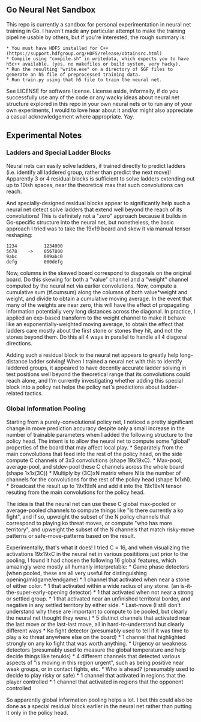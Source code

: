 ## Go Neural Net Sandbox

This repo is currently a sandbox for personal experimentation in neural net training in Go. I haven't made any particular attempt to make the training pipeline usable by others, but if you're interested, the rough summary is:

    * You must have HDF5 installed for C++ (https://support.hdfgroup.org/HDF5/release/obtainsrc.html)
    * Compile using "compile.sh" in writedata, which expects you to have h5c++ available. (yes, no makefiles or build system, very hacky).
    * Run the resulting "write.exe" on a directory of SGF files to generate an h5 file of preprocessed training data.
    * Run train.py using that h5 file to train the neural net.

See LICENSE for software license. License aside, informally, if do you successfully use any of the code or any wacky ideas about neural net structure explored in this repo in your own neural nets or to run any of your own experiments, I would to love hear about it and/or might also appreciate a casual acknowledgement where appropriate. Yay.

## Experimental Notes

### Ladders and Special Ladder Blocks
Neural nets can easily solve ladders, if trained directly to predict ladders (i.e. identify all laddered group, rather than predict the next move)! Apparently 3 or 4 residual blocks is sufficient to solve ladders extending out up to 10ish spaces, near the theoretical max that such convolutions can reach.

And specially-designed residual blocks appear to significantly help such a neural net detect solve ladders that extend well beyond the reach of its convolutions! This is definitely not a "zero" approach because it builds in Go-specific structure into the neural net, but nonetheless, the basic approach I tried was to take the 19x19 board and skew it via manual tensor reshaping:

    1234          1234000
    5678    ->    0567800
    9abc          009abc0
    defg          000defg

Now, columns in the skewed board correspond to diagonals on the original board. Do this skewing for both a "value" channel and a "weight" channel computed by the neural net via earlier convolutions. Now, compute a cumulative sum (tf.cumsum) along the columns of both value*weight and weight, and divide to obtain a cumulative moving average. In the event that many of the weights are near zero, this will have the effect of propagating information potentially very long distances across the diagonal. In practice, I applied an exp-based transform to the weight channel to make it behave like an exponentially-weighted moving average, to obtain the effect that ladders care mostly about the first stone or stones they hit, and not the stones beyond them. Do this all 4 ways in parallel to handle all 4 diagonal directions.

Adding such a residual block to the neural net appears to greatly help long-distance ladder solving! When I trained a neural net with this to identify laddered groups, it appeared to have decently accurate ladder solving in test positions well beyond the theoretical range that its convolutions could reach alone, and I'm currently investigating whether adding this special block into a policy net helps the policy net's predictions about ladder-related tactics.

### Global Information Pooling
Starting from a purely-convolutional policy net, I noticed a pretty significant change in move prediction accuracy despite only a small increase in the number of trainable parameters when I added the following structure to the policy head. The intent is to allow the neural net to compute some "global" properties of the board that may affect local play.
    * Separately from the main convolutions that feed into the rest of the policy head, on the side compute C channels of 3x3 convolutions (shape 19x19xC).
    * Max-pool, average-pool, and stdev-pool these C channels across the whole board (shape 1x1x(3C))
    * Multiply by (3C)xN matrix where N is the number of channels for the convolutions for the rest of the policy head (shape 1x1xN).
    * Broadcast the result up to 19x19xN and add it into the 19x19xN tensor resuting from the main convolutions for the policy head.

The idea is that the neural net can use these C global max-pooled or average-pooled channels to compute things like "is there currently a ko fight", and if so, upweight the subset of the N policy channels that correspond to playing ko threat moves, or compute "who has more territory", and upweight the subset of the N channels that match risky-move patterns or safe-move-patterns based on the result.

Experimentally, that's what it does! I tried C = 16, and when visualizing the activations 19x19xC in the neural net in various posititions just prior to the pooling, I found it had chosen the following 16 global features, which amazingly were mostly all humanly interpretable:
    * Game phase detectors (when pooled, these are all very useful for distinguishing opening/midgame/endgame)
        * 1 channel that activated when near a stone of either color.
        * 1 that activated within a wide radius of any stone. (an is-it-the-super-early-opening detector)
        * 1 that activated when not near a strong or settled group.
        * 1 that activated near an unfinished territoral border, and negative in any settled territory by either side.
    * Last-move (I still don't understand why these are important to compute to be pooled, but clearly the neural net thought they were.)
        * 5 distinct channels that activated near the last move or the last-last move, all in hard-to-understand but clearly different ways
    * Ko fight detector (presumably used to tell if it was time to play a ko threat anywhere else on the board)
        * 1 channel that highlighted strongly on any ko fight that was worth anything.
    * Urgency or weakness detectors (presumably used to measure the global temperature and help decide things like tenukis)
        * 4 different channels that detected various aspects of "is moving in this region urgent", such as being positive near weak groups, or in contact fights, etc.
    * Who is ahead? (presumably used to decide to play risky or safe)
        * 1 channel that activated in regions that the player controlled
        * 1 channel that activated in regions that the opponent controlled

So apparently global information pooling helps a lot. I bet this could also be done as a special residual block earlier in the neural net rather than putting it only in the policy head.

